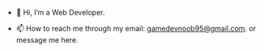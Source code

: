 - 👋 Hi, I’m a Web Developer.

- 📫 How to reach me through my email: gamedevnoob95@gmail.com. or message me here.

<!---
Bonkers1/Bonkers1 is a ✨ special ✨ repository because its `README.md` (this file) appears on your GitHub profile.
You can click the Preview link to take a look at your changes.
--->
